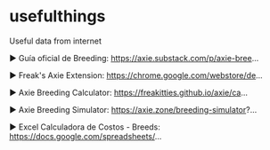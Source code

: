 # usefulthings
Useful data from internet

► Guía oficial de Breeding:
https://axie.substack.com/p/axie-bree...

► Freak's Axie Extension:
https://chrome.google.com/webstore/de...

► Axie Breeding Calculator:
https://freakitties.github.io/axie/ca...

► Axie Breeding Simulator:
https://axie.zone/breeding-simulator?...

► Excel Calculadora de Costos - Breeds: https://docs.google.com/spreadsheets/...

